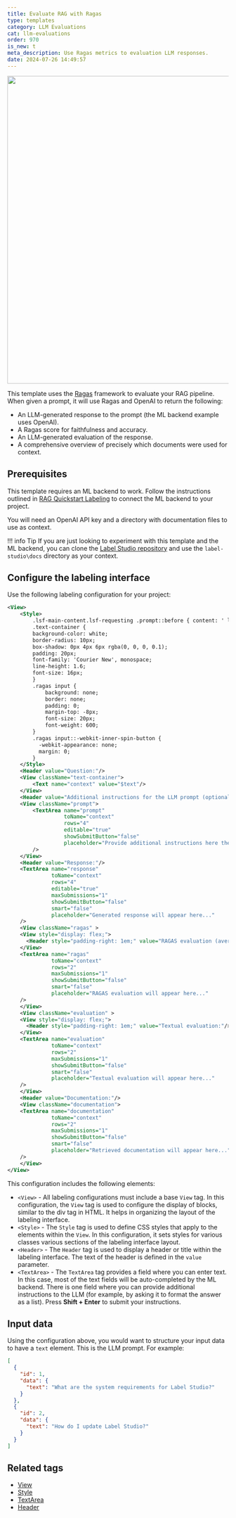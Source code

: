 ```yaml
---
title: Evaluate RAG with Ragas
type: templates
category: LLM Evaluations
cat: llm-evaluations
order: 970
is_new: t
meta_description: Use Ragas metrics to evaluation LLM responses. 
date: 2024-07-26 14:49:57
---
```


<img src="/images/templates/evaluate-rag-automated-metrics.png" alt="" class="gif-border" width="700px"/>

This template uses the [Ragas](https://docs.ragas.io/en/stable/) framework to evaluate your RAG pipeline. When given a prompt, it will use Ragas and OpenAI to return the following:

* An LLM-generated response to the prompt (the ML backend example uses OpenAI). 
* A Ragas score for faithfulness and accuracy.
* An LLM-generated evaluation of the response. 
* A comprehensive overview of precisely which documents were used for context. 

## Prerequisites

This template requires an ML backend to work. Follow the instructions outlined in [RAG Quickstart Labeling](https://github.com/HumanSignal/label-studio-ml-backend/tree/master/label_studio_ml/examples/rag_quickstart) to connect the ML backend to your project. 

You will need an OpenAI API key and a directory with documentation files to use as context. 

!!! info Tip
    If you are just looking to experiment with this template and the ML backend, you can clone the [Label Studio repository](https://github.com/HumanSignal/label-studio) and use the `label-studio\docs` directory as your context. 

## Configure the labeling interface

Use the following labeling configuration for your project:

```xml
<View>
    <Style>
        .lsf-main-content.lsf-requesting .prompt::before { content: ' loading...'; color: #808080; }
        .text-container {
        background-color: white;
        border-radius: 10px;
        box-shadow: 0px 4px 6px rgba(0, 0, 0, 0.1);
        padding: 20px;
        font-family: 'Courier New', monospace;
        line-height: 1.6;
        font-size: 16px;
        }
        .ragas input {
            background: none;
            border: none;
            padding: 0;
            margin-top: -8px;
            font-size: 20px;
            font-weight: 600;
        }
        .ragas input::-webkit-inner-spin-button {
          -webkit-appearance: none;
          margin: 0;
        }
    </Style>
    <Header value="Question:"/>
    <View className="text-container">
        <Text name="context" value="$text"/>
    </View>
    <Header value="Additional instructions for the LLM prompt (optional):"/>
    <View className="prompt">
        <TextArea name="prompt"
                  toName="context"
                  rows="4"
                  editable="true"
                  showSubmitButton="false"
                  placeholder="Provide additional instructions here then Shift+Enter - to provide none, simply enter a space then shift+enter."
        />
    </View>
    <Header value="Response:"/>
    <TextArea name="response"
              toName="context"
              rows="4"
              editable="true"
              maxSubmissions="1"
              showSubmitButton="false"
              smart="false"
              placeholder="Generated response will appear here..."
    />
  	<View className="ragas" >
    <View style="display: flex;">
      <Header style="padding-right: 1em;" value="RAGAS evaluation (averaged, 0 to 100):"/><Number name="float_eval" toName="context" defaultValue="0" />
    </View>
    <TextArea name="ragas"
              toName="context"
              rows="2"
              maxSubmissions="1"
              showSubmitButton="false"
              smart="false"
              placeholder="RAGAS evaluation will appear here..."
    />
  	</View>
    <View className="evaluation" >
    <View style="display: flex;">
      <Header style="padding-right: 1em;" value="Textual evaluation:"/>
    </View>
    <TextArea name="evaluation"
              toName="context"
              rows="2"
              maxSubmissions="1"
              showSubmitButton="false"
              smart="false"
              placeholder="Textual evaluation will appear here..."
    />
    </View>
    <Header value="Documentation:"/>
    <View className="documentation">
    <TextArea name="documentation"
              toName="context"
              rows="2"
              maxSubmissions="1"
              showSubmitButton="false"
              smart="false"
              placeholder="Retrieved documentation will appear here..."
    />
    </View>
</View>
```

This configuration includes the following elements:

* `<View>` - All labeling configurations must include a base `View` tag. In this configuration, the `View` tag is used to configure the display of blocks, similar to the div tag in HTML. It helps in organizing the layout of the labeling interface.
* `<Style>` - The `Style` tag is used to define CSS styles that apply to the elements within the `View`. In this configuration, it sets styles for various classes various sections of the labeling interface layout. 
* `<Header>` - The `Header` tag is used to display a header or title within the labeling interface. The text of the header is defined in the `value` parameter. 
* `<TextArea>` -  The `TextArea` tag provides a field where you can enter text. In this case, most of the text fields will be auto-completed by the ML backend. There is one field where you can provide additional instructions to the LLM (for example, by asking it to format the answer as a list). Press **Shift + Enter** to submit your instructions. 


## Input data

Using the configuration above, you would want to structure your input data to have a `text` element. This is the LLM prompt. For example:

```json
[
  {
    "id": 1,
    "data": {
      "text": "What are the system requirements for Label Studio?"
    }
  },
  {
    "id": 2,
    "data": {
      "text": "How do I update Label Studio?"
    }
  }
]
```

## Related tags

- [View](/tags/view.html)
- [Style](/tags/style.html)
- [TextArea](/tags/textarea.html)
- [Header](/tags/header.html)
